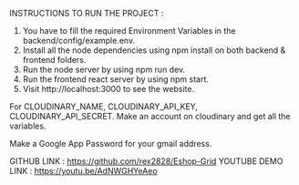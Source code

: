 INSTRUCTIONS TO RUN THE PROJECT : 

1. You have to fill the required Environment Variables in the backend/config/example.env.
2. Install all the node dependencies using npm install on both backend & frontend folders.
3. Run the node server by using npm run dev.
4. Run the frontend react server by using npm start.
5. Visit http://localhost:3000 to see the website.

For CLOUDINARY_NAME, CLOUDINARY_API_KEY, CLOUDINARY_API_SECRET.
Make an account on cloudinary and get all the variables.

Make a Google App Password for your gmail address.


GITHUB LINK : https://github.com/rex2828/Eshop-Grid
YOUTUBE DEMO LINK : https://youtu.be/AdNWGHYeAeo